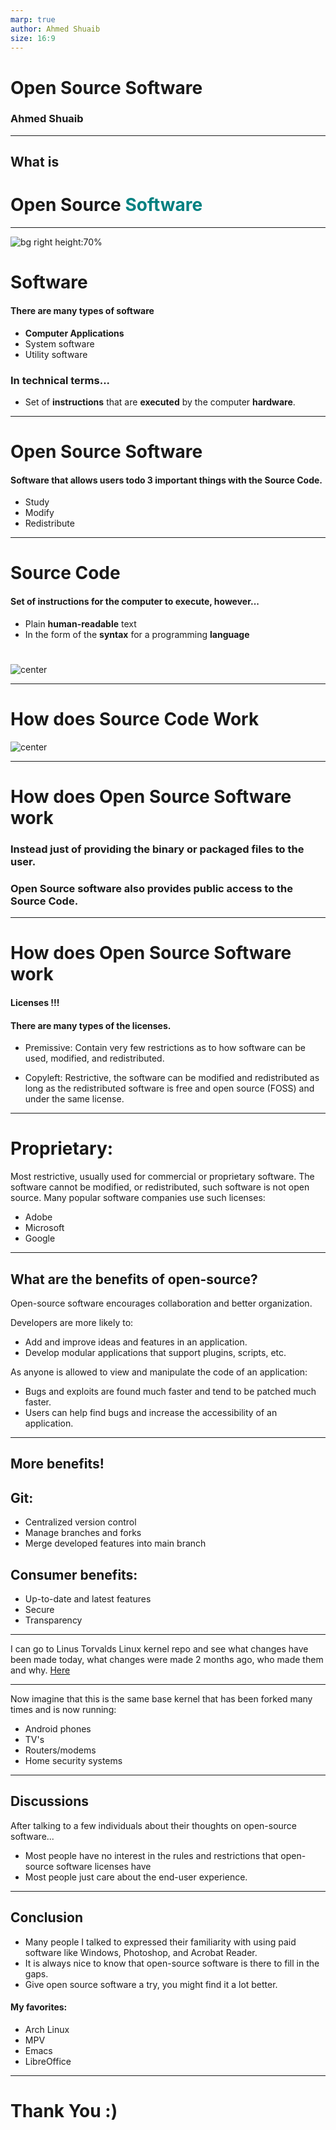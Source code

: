 ```yaml
---
marp: true
author: Ahmed Shuaib
size: 16:9
---
```

<style>
img[alt~="center"] {
  display: block;
  margin: 0 auto;
}
img { background-color: transparent!important }
</style>

<!-- transition: swap 1s -->
# Open Source Software
### Ahmed Shuaib

---
<!-- transition: melt 1s -->

## What is
# Open Source <span style="color: #008080">Software</span>

---
<!-- backgroundColor: #0d1117 -->
<!-- _color: #c8d0d9 -->
![bg right height:70%](assets/layers.png)
# Software
#### There are many types of software
- __Computer Applications__
- System software
- Utility software
### In technical terms...
- Set of __instructions__ that are __executed__ by the computer __hardware__.

---
<!-- transition: swap 1s -->
<!-- backgroundColor: #FFFFFF -->
<!-- _color: #224466 -->
# Open Source Software
#### Software that allows users todo __3__ important things with the __Source Code__.
- Study
- Modify
- Redistribute

---

# Source Code
#### Set of instructions for the computer to execute, however...
- Plain __human-readable__ text
- In the form of the __syntax__ for a programming __language__
#
![center](assets/languages.png)

---

# How does Source Code Work
![center](assets/diagram.png)

---
# How does Open Source Software work
### Instead just of providing the binary or packaged files to the user.
### __Open Source__ software also provides public access to the __Source Code__.

---
# How does Open Source Software work
#### Licenses !!!
#### There are many types of the licenses.

- Premissive:
Contain very few restrictions as to how software can be used, modified, and redistributed.

- Copyleft:
Restrictive, the software can be modified and redistributed as long as the redistributed software is free and open source (FOSS) and under the same license.

---

# Proprietary:
Most restrictive, usually used for commercial or proprietary software. The software cannot be modified, or redistributed, such software is not open source. Many popular software companies use such licenses:

- Adobe
- Microsoft
- Google

---

<!-- transition: melt 1s -->
<!-- backgroundColor: #0d1117 -->
<!-- _color: #c8d0d9 -->
## What are the benefits of open-source?
Open-source software encourages collaboration and better organization.

Developers are more likely to: 

- Add and improve ideas and features in an application.
- Develop modular applications that support plugins, scripts, etc.

As anyone is allowed to view and manipulate the code of an application:

- Bugs and exploits are found much faster and tend to be patched much faster.
- Users can help find bugs and increase the accessibility of an application.

---
<!-- transition: swap 1s -->
<!-- backgroundColor: #0d1117 -->
<!-- _color: #c8d0d9 -->
## More benefits!
## Git:
- Centralized version control
- Manage branches and forks
- Merge developed features into main branch

## Consumer benefits:
- Up-to-date and latest features
- Secure
- Transparency
---
<!-- transition: swap 1s -->
<!-- backgroundColor: #0d1117 -->
<!-- _color: #c8d0d9 -->

I can go to Linus Torvalds Linux kernel repo and see what changes have been made today, what changes were made 2 months ago, who made them and why. [Here](https://github.com/torvalds/linux)

---
<!-- transition: swap 1s -->
<!-- backgroundColor: #0d1117 -->
<!-- _color: #c8d0d9 -->

Now imagine that this is the same base kernel that has been forked many times and is now running:
- Android phones
- TV's
- Routers/modems
- Home security systems

---

<!-- transition: melt 1s -->
<!-- backgroundColor: #FFFFFF -->
<!-- _color: #224466 -->
## Discussions
After talking to a few individuals about their thoughts on open-source software...
- Most people have no interest in the rules and restrictions that open-source software licenses have
- Most people just care about the end-user experience.

---
<!-- transition: melt 1s -->
<!-- backgroundColor: #0d1117 -->
<!-- _color: #c8d0d9 -->
## Conclusion
- Many people I talked to expressed their familiarity with using paid software like Windows, Photoshop, and Acrobat Reader.
- It is always nice to know that open-source software is there to fill in the gaps.
- Give open source software a try, you might find it a lot better.

#### My favorites:
- Arch Linux
- MPV
- Emacs
- LibreOffice

---
<!-- _color: #c8d0d9 -->
# Thank You :)

